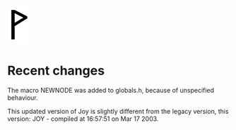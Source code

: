  ![](Wynn.PNG)
==============

Recent changes
==============

The macro NEWNODE was added to globals.h, because of unspecified behaviour.

This updated version of Joy is slightly different from the legacy version,
this version: JOY  -  compiled at 16:57:51 on Mar 17 2003.

